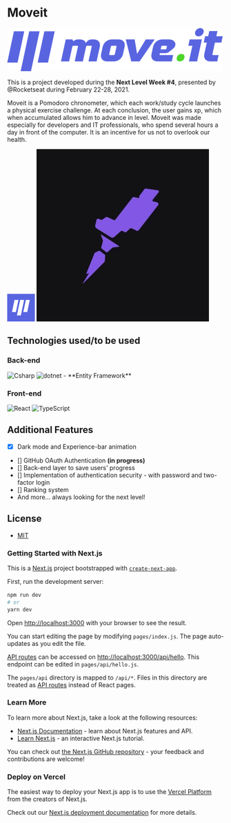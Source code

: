 # Moveit

<img src='public/logo-full.svg'>

This is a project developed during the **Next Level Week #4**, presented by @Rocketseat during February 22-28, 2021.

Moveit is a Pomodoro chronometer, which each work/study cycle launches a physical exercise challenge. At each conclusion, the user gains xp, which when accumulated allows him to advance in level.
Moveit was made especially for developers and IT professionals, who spend several hours a day in front of the computer. It is an incentive for us not to overlook our health.

<img src='public/favicon.png'>
<img src='.github/rocketseat.jpg'>

## Technologies used/to be used

### Back-end

<img alt="Csharp" src="https://img.shields.io/badge/-C%23-7022DC?style=flat-square&logo=c-sharp&logoColor=white" />
<img alt="dotnet" src="https://img.shields.io/badge/-.NET-702D91?style=flat-square&logo=.net&logoColor=white" />
- **Entity Framework**

### Front-end

<img alt="React" src="https://img.shields.io/badge/-React-45b8d8?style=flat-square&logo=react&logoColor=white" />
<img alt="TypeScript" src="https://img.shields.io/badge/-TypeScript-007ACC?style=flat-square&logo=typescript&logoColor=white" />

## Additional Features

- [X] Dark mode and Experience-bar animation
- [] GitHub OAuth Authentication **(in progress)**
- [] Back-end layer to save users' progress
- [] Implementation of authentication security - with password and two-factor login
- [] Ranking system
- And more... always looking for the next level! 

## License

- [MIT](https://choosealicense.com/licenses/mit/)

### Getting Started with Next.js

This is a [Next.js](https://nextjs.org/) project bootstrapped with [`create-next-app`](https://github.com/vercel/next.js/tree/canary/packages/create-next-app).

First, run the development server:

```bash
npm run dev
# or
yarn dev
```

Open [http://localhost:3000](http://localhost:3000) with your browser to see the result.

You can start editing the page by modifying `pages/index.js`. The page auto-updates as you edit the file.

[API routes](https://nextjs.org/docs/api-routes/introduction) can be accessed on [http://localhost:3000/api/hello](http://localhost:3000/api/hello). This endpoint can be edited in `pages/api/hello.js`.

The `pages/api` directory is mapped to `/api/*`. Files in this directory are treated as [API routes](https://nextjs.org/docs/api-routes/introduction) instead of React pages.

### Learn More

To learn more about Next.js, take a look at the following resources:

- [Next.js Documentation](https://nextjs.org/docs) - learn about Next.js features and API.
- [Learn Next.js](https://nextjs.org/learn) - an interactive Next.js tutorial.

You can check out [the Next.js GitHub repository](https://github.com/vercel/next.js/) - your feedback and contributions are welcome!

### Deploy on Vercel

The easiest way to deploy your Next.js app is to use the [Vercel Platform](https://vercel.com/new?utm_medium=default-template&filter=next.js&utm_source=create-next-app&utm_campaign=create-next-app-readme) from the creators of Next.js.

Check out our [Next.js deployment documentation](https://nextjs.org/docs/deployment) for more details.
